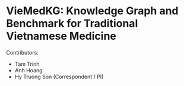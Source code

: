 # VieMedKG: Knowledge Graph and Benchmark for Traditional Vietnamese Medicine

Contributors:
* Tam Trinh
* Anh Hoang
* Hy Truong Son (Correspondent / PI)
